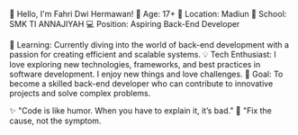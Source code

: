 👋 Hello, I'm Fahri Dwi Hermawan!
🎂 Age: 17+
🏡 Location: Madiun
🏫 School: SMK TI ANNAJIYAH
💻 Position: Aspiring Back-End Developer

🌱 Learning: Currently diving into the world of back-end development with a passion for creating efficient and scalable systems.
💡 Tech Enthusiast: I love exploring new technologies, frameworks, and best practices in software development. I enjoy new things and love challenges.
🚀 Goal: To become a skilled back-end developer who can contribute to innovative projects and solve complex problems.

✨ "Code is like humor. When you have to explain it, it’s bad."
🔧 "Fix the cause, not the symptom.
